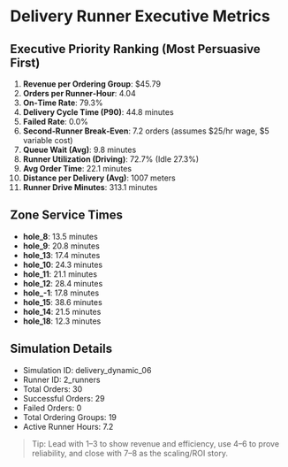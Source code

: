 # Delivery Runner Executive Metrics

## Executive Priority Ranking (Most Persuasive First)
1. **Revenue per Ordering Group**: $45.79
2. **Orders per Runner‑Hour**: 4.04
3. **On‑Time Rate**: 79.3%
4. **Delivery Cycle Time (P90)**: 44.8 minutes
5. **Failed Rate**: 0.0%
6. **Second‑Runner Break‑Even**: 7.2 orders (assumes $25/hr wage, $5 variable cost)
7. **Queue Wait (Avg)**: 9.8 minutes
8. **Runner Utilization (Driving)**: 72.7% (Idle 27.3%)
9. **Avg Order Time**: 22.1 minutes
10. **Distance per Delivery (Avg)**: 1007 meters
11. **Runner Drive Minutes**: 313.1 minutes

## Zone Service Times
- **hole_8**: 13.5 minutes
- **hole_9**: 20.8 minutes
- **hole_13**: 17.4 minutes
- **hole_10**: 24.3 minutes
- **hole_11**: 21.1 minutes
- **hole_12**: 28.4 minutes
- **hole_-1**: 17.8 minutes
- **hole_15**: 38.6 minutes
- **hole_14**: 21.5 minutes
- **hole_18**: 12.3 minutes


## Simulation Details
- Simulation ID: delivery_dynamic_06
- Runner ID: 2_runners
- Total Orders: 30
- Successful Orders: 29
- Failed Orders: 0
- Total Ordering Groups: 19
- Active Runner Hours: 7.2

> Tip: Lead with 1–3 to show revenue and efficiency, use 4–6 to prove reliability, and close with 7–8 as the scaling/ROI story.
